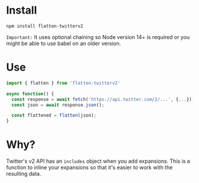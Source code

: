 # Install

```
npm install flatten-twitterv2
```
`Important:` It uses optional chaining so Node version 14+ is required or you might be able to use babel on an older version.

# Use

```js
import { flatten } from 'flatten-twitterv2'

async function() {
  const response = await fetch('https://api.twitter.com/2/...', {...}));
  const json = await response.json();

  const flattened = flatten(json);
}
```


# Why?

Twitter's v2 API has an `includes` object when you add expansions. This is a function to inline your expansions so that it's easier to work with the resulting data.
